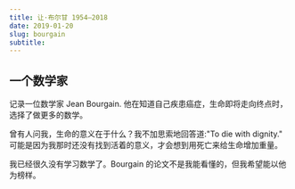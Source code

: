 ```yaml
---
title: 让·布尔甘 1954–2018
date: 2019-01-20
slug: bourgain
subtitle:
---
```


## 一个数学家

记录一位数学家 Jean Bourgain. 他在知道自己疾患癌症，生命即将走向终点时，选择了做更多的数学。 

曾有人问我，生命的意义在于什么？我不加思索地回答道:"To die with dignity." 可能是因为我那时还没有找到活着的意义，才会想到用死亡来给生命增加重量。

我已经很久没有学习数学了。Bourgain 的论文不是我能看懂的，但我希望能以他为榜样。

